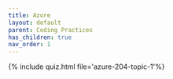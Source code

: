 ```yaml
---
title: Azure
layout: default
parent: Coding Practices
has_children: true
nav_order: 1
---
```


{% include quiz.html file='azure-204-topic-1'%}